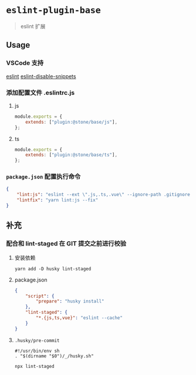# `eslint-plugin-base`

> eslint 扩展

## Usage

### VSCode 支持

[eslint](https://marketplace.visualstudio.com/items?itemName=dbaeumer.vscode-eslint)
[eslint-disable-snippets](https://marketplace.visualstudio.com/items?itemName=drKnoxy.eslint-disable-snippets)

### 添加配置文件 .eslintrc.js

1.  js

    ```js
    module.exports = {
        extends: ["plugin:@stone/base/js"],
    };
    ```

2.  ts

    ```js
    module.exports = {
        extends: ["plugin:@stone/base/ts"],
    };
    ```

### `package.json` 配置执行命令

```json
{
    "lint:js": "eslint --ext \".js,.ts,.vue\" --ignore-path .gitignore .",
    "lintfix": "yarn lint:js --fix"
}
```

## 补充

### 配合和 lint-staged 在 GIT 提交之前进行校验

1.  安装依赖

    ```shell
    yarn add -D husky lint-staged
    ```

2.  package.json

    ```json
    {
        "script": {
            "prepare": "husky install"
        },
        "lint-staged": {
            "*.{js,ts,vue}": "eslint --cache"
        }
    }
    ```

3.  `.husky/pre-commit`

    ```shell
    #!/usr/bin/env sh
    . "$(dirname "$0")/_/husky.sh"

    npx lint-staged
    ```
